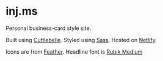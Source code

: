# inj.ms

Personal business-card style site.

Built using [Cuttlebelle](https://cuttlebelle.com/). Styled using [Sass](http://sass-lang.com/). Hosted on [Netlify](http://netlify.com/).

Icons are from [Feather](https://feathericons.com/). Headline font is [Rubik Medium](https://fonts.google.com/specimen/Rubik)